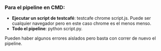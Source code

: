 
### Para el pipeline en CMD:

- **Ejecutar un script de testcafé**: testcafe chrome script.js. Puede ser cualquier navegador pero en este caso chrome es el menos menso.
- **Todo el pipeline**: python script.py.

Pueden haber algunos errores aislados pero basta con correr de nuevo el pipeline.
